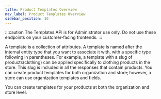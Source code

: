 ```yaml
---
title: Product Templates Overview
nav_label: Product Templates Overview
sidebar_position: 10
---
```


:::caution
The Templates API is for Administrator use only. Do not use these endpoints on your customer-facing frontends.
:::

A template is a collection of attributes. A template is named after the internal entity type that you want to associate it with, with a specific type following in parentheses. For example, a template with a slug of products(clothing) can be applied specifically to clothing products in the store. This slug is included in all the responses that contain products. You can create product templates for both organization and store; however, a store can use organization templates and fields.

You can create templates for your products at both the organization and store level.
